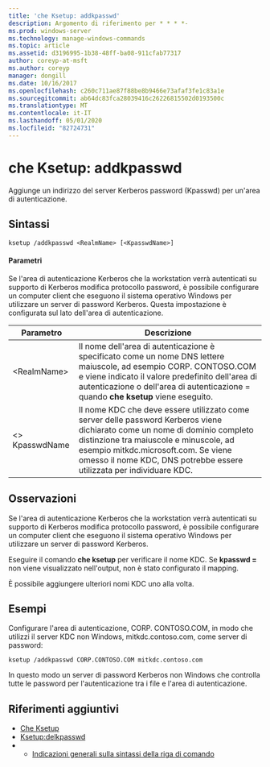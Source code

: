 ```yaml
---
title: 'che Ksetup: addkpasswd'
description: Argomento di riferimento per * * * *-
ms.prod: windows-server
ms.technology: manage-windows-commands
ms.topic: article
ms.assetid: d3196995-1b38-48ff-ba08-911cfab77317
author: coreyp-at-msft
ms.author: coreyp
manager: dongill
ms.date: 10/16/2017
ms.openlocfilehash: c260c711ae87f88be8b9466e73afaf3fe1c83a1e
ms.sourcegitcommit: ab64dc83fca28039416c26226815502d0193500c
ms.translationtype: MT
ms.contentlocale: it-IT
ms.lasthandoff: 05/01/2020
ms.locfileid: "82724731"
---
```

# <a name="ksetupaddkpasswd"></a>che Ksetup: addkpasswd



Aggiunge un indirizzo del server Kerberos password (Kpasswd) per un'area di autenticazione.

## <a name="syntax"></a>Sintassi

```
ksetup /addkpasswd <RealmName> [<KpasswdName>]
```

#### <a name="parameters"></a>Parametri

Se l'area di autenticazione Kerberos che la workstation verrà autenticati su supporto di Kerberos modifica protocollo password, è possibile configurare un computer client che eseguono il sistema operativo Windows per utilizzare un server di password Kerberos. Questa impostazione è configurata sul lato dell'area di autenticazione.

|Parametro|Descrizione|
|---------|-----------|
|\<RealmName>|Il nome dell'area di autenticazione è specificato come un nome DNS lettere maiuscole, ad esempio CORP. CONTOSO.COM e viene indicato il valore predefinito dell'area di autenticazione o dell'area di autenticazione = quando **che ksetup** viene eseguito.|
|\<> KpasswdName|Il nome KDC che deve essere utilizzato come server delle password Kerberos viene dichiarato come un nome di dominio completo distinzione tra maiuscole e minuscole, ad esempio mitkdc.microsoft.com. Se viene omesso il nome KDC, DNS potrebbe essere utilizzata per individuare KDC.|

## <a name="remarks"></a>Osservazioni

Se l'area di autenticazione Kerberos che la workstation verrà autenticati su supporto di Kerberos modifica protocollo password, è possibile configurare un computer client che eseguono il sistema operativo Windows per utilizzare un server di password Kerberos.

Eseguire il comando **che ksetup** per verificare il nome KDC. Se **kpasswd =** non viene visualizzato nell'output, non è stato configurato il mapping.

È possibile aggiungere ulteriori nomi KDC uno alla volta.

## <a name="examples"></a>Esempi

Configurare l'area di autenticazione, CORP. CONTOSO.COM, in modo che utilizzi il server KDC non Windows, mitkdc.contoso.com, come server di password:
```
ksetup /addkpasswd CORP.CONTOSO.COM mitkdc.contoso.com
```
In questo modo un server di password Kerberos non Windows che controlla tutte le password per l'autenticazione tra i file e l'area di autenticazione.

## <a name="additional-references"></a>Riferimenti aggiuntivi

-   [Che Ksetup](ksetup.md)
-   [Ksetup:delkpasswd](ksetup-delkpasswd.md)
-   - [Indicazioni generali sulla sintassi della riga di comando](command-line-syntax-key.md)